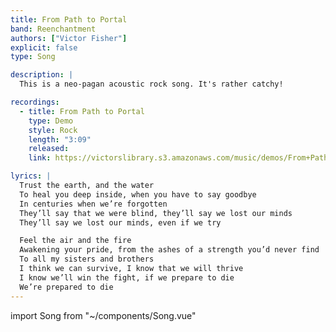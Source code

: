 ```yaml
---
title: From Path to Portal
band: Reenchantment
authors: ["Victor Fisher"]
explicit: false
type: Song

description: |
  This is a neo-pagan acoustic rock song. It's rather catchy!

recordings:
  - title: From Path to Portal
    type: Demo
    style: Rock
    length: "3:09"
    released: 
    link: https://victorslibrary.s3.amazonaws.com/music/demos/From+Path+to+Portal.mp3

lyrics: |
  Trust the earth, and the water
  To heal you deep inside, when you have to say goodbye
  In centuries when we’re forgotten
  They’ll say that we were blind, they’ll say we lost our minds
  They’ll say we lost our minds, even if we try

  Feel the air and the fire
  Awakening your pride, from the ashes of a strength you’d never find
  To all my sisters and brothers
  I think we can survive, I know that we will thrive
  I know we’ll win the fight, if we prepare to die
  We’re prepared to die
---
```


import Song from "~/components/Song.vue"

<Song :songData="$frontmatter" />
